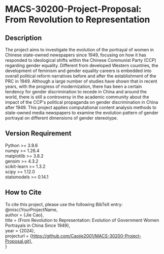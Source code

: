 # MACS-30200-Project-Proposal: From Revolution to Representation
## Description
The project aims to investigate the evolution of the portrayal of women in Chinese state-owned newspapers since 1949, focusing on how it has responded to ideological shifts within the Chinese Communist Party (CCP) regarding gender equality. Different from developed Western countries, the development of feminism and gender equality careers is embedded into overall political reform narratives before and after the establishment of the PRC in 1949. Although a large number of studies have shown that in recent years, with the progress of modernization, there has been a certain tendency for gender discrimination to recede in China and around the world, there is still a controversy in the academic community about the impact of the CCP's political propaganda on gender discrimination in China after 1949. This project applies computational content analysis methods to state-owned media newspapers to examine the evolution pattern of gender portrayal on different dimensions of gender stereotype.
## Version Requirement
Python >= 3.9.6  
numpy >= 1.26.4  
matplotlib >= 3.8.2  
gensim >= 4.3.2  
scikit-learn >= 1.3.2  
scipy >= 1.12.0  
statsmodels >= 0.14.1  
## How to Cite
To cite this project, please use the following BibTeX entry: 
@misc{YourProjectName,  
  author = {Jie Cao},  
  title = {From Revolution to Representation: Evolution of Government Women Portrayals in China Since 1949},  
  year = {2024},  
  projecturl = {https://github.com/Caojie2001/MACS-30200-Project-Proposal.git},  
}
